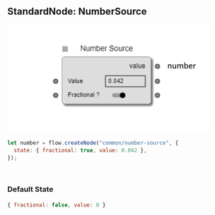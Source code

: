 ## StandardNode: NumberSource

<img class="zoomable" alt="NumberSource standard node" src="/images/standard-nodes/common/number-source.png" />

<Hierarchy :extend="{name: 'Node', link: '../../api/classes/node.html'}" />
<br/>

```js
let number = flow.createNode("common/number-source", {
  state: { fractional: true, value: 0.042 },
});
```

<br/>

### Default State

```js
{ fractional: false, value: 0 }
```
